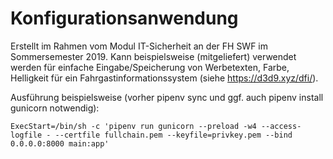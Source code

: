 Konfigurationsanwendung
===

Erstellt im Rahmen vom Modul IT-Sicherheit an der FH SWF im Sommersemester 2019.
Kann beispielsweise (mitgeliefert) verwendet werden für einfache Eingabe/Speicherung von Werbetexten, Farbe, Helligkeit für ein Fahrgastinformationssystem (siehe <https://d3d9.xyz/dfi/>).

Ausführung beispielsweise (vorher pipenv sync und ggf. auch pipenv install gunicorn notwendig):
```
ExecStart=/bin/sh -c 'pipenv run gunicorn --preload -w4 --access-logfile - --certfile fullchain.pem --keyfile=privkey.pem --bind 0.0.0.0:8000 main:app'
```
